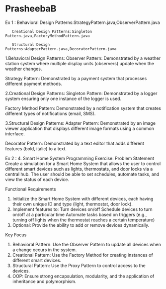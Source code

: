 # PrasheebaB

Ex 1 : Behavioral Design Patterns:StrategyPattern.java,ObserverPattern.java

       Creational Design Patterns:Singleton Pattern.java,FactoryMethodPattern.java
       
       Structural Design Patterns:AdapterPattern.java,DecoratorPattern.java
       
1.Behavioral Design Patterns:
Observer Pattern: Demonstrated by a weather station system where multiple display units (observers) update when the weather changes.

Strategy Pattern: Demonstrated by a payment system that processes different payment methods.

2.Creational Design Patterns:
Singleton Pattern: Demonstrated by a logger system ensuring only one instance of the logger is used.

Factory Method Pattern: Demonstrated by a notification system that creates different types of notifications (email, SMS).

3.Structural Design Patterns:
Adapter Pattern: Demonstrated by an image viewer application that displays different image formats using a common interface.

Decorator Pattern: Demonstrated by a text editor that adds different features (bold, italic) to a text.

Ex 2 : 4. Smart Home System Programming Exercise:
 Problem Statement
 Create a simulation for a Smart Home System that allows the user to control different smart devices such as lights, thermostats, and door 
locks via a central hub. The user should be able to set schedules, automate tasks, and view the status of each device.

 Functional Requirements
 1. Initialize the Smart Home System with different devices, each having their own unique ID and type (light, thermostat, door lock).
 2. Implement features to:
 Turn devices on/off
 Schedule devices to turn on/off at a particular time
 Automate tasks based on triggers (e.g., turning off lights when the thermostat reaches a certain temperature)
 3. Optional: Provide the ability to add or remove devices dynamically.
    
 Key Focus
 1. Behavioral Pattern: Use the Observer Pattern to update all devices when a change occurs in the system.
 2. Creational Pattern: Use the Factory Method for creating instances of different smart devices.
 3. Structural Pattern: Use the Proxy Pattern to control access to the devices.
 4. OOP: Ensure strong encapsulation, modularity, and the application of inheritance and polymorphism.
